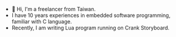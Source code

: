 - 👋 Hi, I'm a freelancer from Taiwan.
- I have 10 years experiences in embedded software programming, familiar with C language.
- Recently, I am writing Lua program running on Crank Storyboard.

